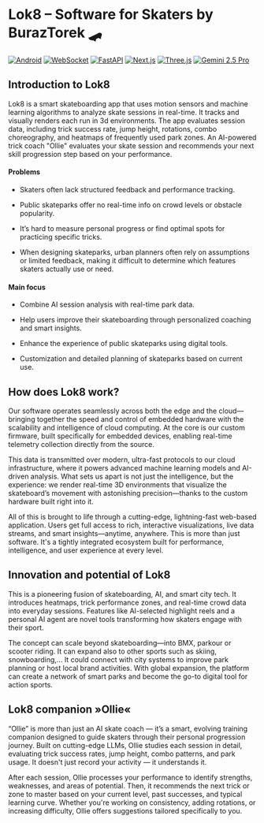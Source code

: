 # Lok8 – Software for Skaters by BurazTorek 🛹

[![Android](https://img.shields.io/badge/platform-Android-green.svg)](https://www.android.com/)
[![WebSocket](https://img.shields.io/badge/tech-WebSocket-blue.svg)](https://developer.mozilla.org/en-US/docs/Web/API/WebSocket)
[![FastAPI](https://img.shields.io/badge/backend-FastAPI-teal.svg)](https://fastapi.tiangolo.com/)
[![Next.js](https://img.shields.io/badge/frontend-Next.js-black.svg)](https://nextjs.org/)
[![Three.js](https://img.shields.io/badge/3D-Three.js-orange.svg)](https://threejs.org/)
[![Gemini 2.5 Pro](https://img.shields.io/badge/AI-Gemini%202.5%20Pro-purple.svg)](https://deepmind.google/technologies/gemini/)



## Introduction to Lok8

Lok8 is a smart skateboarding app that uses motion sensors and machine learning algorithms to analyze skate sessions in real-time. It tracks and visually renders each run in 3d environments. The app evaluates session data, including trick success rate, jump height, rotations, combo choreography, and heatmaps of frequently used park zones. An AI-powered trick coach "Ollie" evaluates your skate session and recommends your next skill progression step based on your performance.

#### Problems

- Skaters often lack structured feedback and performance tracking.

- Public skateparks offer no real-time info on crowd levels or obstacle popularity.

- It’s hard to measure personal progress or find optimal spots for practicing specific tricks.

- When designing skateparks, urban planners often rely on assumptions or limited feedback, making it difficult to determine which features skaters actually use or need.

#### Main focus

- Combine AI session analysis with real-time park data.

- Help users improve their skateboarding through personalized coaching and smart insights.

- Enhance the experience of public skateparks using digital tools.

- Customization and detailed planning of skateparks based on current use.



## How does Lok8 work?

Our software operates seamlessly across both the edge and the cloud—bringing together the speed and control of embedded hardware with the scalability and intelligence of cloud computing. At the core is our custom firmware, built specifically for embedded devices, enabling real-time telemetry collection directly from the source. 

This data is transmitted over modern, ultra-fast protocols to our cloud infrastructure, where it powers advanced machine learning models and AI-driven analysis. What sets us apart is not just the intelligence, but the experience: we render real-time 3D environments that visualize the skateboard’s movement with astonishing precision—thanks to the custom hardware built right into it. 

All of this is brought to life through a cutting-edge, lightning-fast web-based application. Users get full access to rich, interactive visualizations, live data streams, and smart insights—anytime, anywhere. This is more than just software. It's a tightly integrated ecosystem built for performance, intelligence, and user experience at every level.


## Innovation and potential of Lok8

This is a pioneering fusion of skateboarding, AI, and smart city tech. It introduces heatmaps, trick performance zones, and real-time crowd data into everyday sessions. Features like AI-selected highlight reels and a personal AI agent are novel tools transforming how skaters engage with their sport.

The concept can scale beyond skateboarding—into BMX, parkour or scooter riding. It can expand also to other sports such as skiing, snowboarding,... It could connect with city systems to improve park planning or host local brand activities. With global expansion, the platform can create a network of smart parks and become the go-to digital tool for action sports.


## Lok8 companion »Ollie«

“Ollie” is more than just an AI skate coach — it’s a smart, evolving training companion designed to guide skaters through their personal progression journey. Built on cutting-edge LLMs, Ollie studies each session in detail, evaluating trick success rates, jump height, combo patterns, and park usage. It doesn't just record your activity — it understands it.

After each session, Ollie processes your performance to identify strengths, weaknesses, and areas of potential. Then, it recommends the next trick or zone to master based on your current level, past successes, and typical learning curve. Whether you're working on consistency, adding rotations, or increasing difficulty, Ollie offers suggestions tailored specifically to you.
